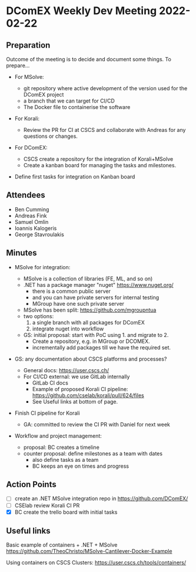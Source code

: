 # DComEX Weekly Dev Meeting 2022-02-22

## Preparation

Outcome of the meeting is to decide and document some things. To prepare...

* For MSolve:
    * git repository where active development of the version used for the DComEX project
    * a branch that we can target for CI/CD
    * The Docker file to containerise the software

* For Korali:
    * Review the PR for CI at CSCS and collaborate with Andreas for any questions or changes.

* For DComEX:
    * CSCS create a repository for the integration of Korali+MSolve
    * Create a kanban board for managing the tasks and milestones.

* Define first tasks for integration on Kanban board

## Attendees

* Ben Cumming
* Andreas Fink
* Samuel Omlin
* Ioannis Kalogeris
* George Stavroulakis

## Minutes

* MSolve for integration:
    * MSolve is a collection of libraries (FE, ML, and so on)
    * .NET has a package manager "nuget" https://www.nuget.org/
        * there is a common public server
        * and you can have private servers for internal testing
        * MGroup have one such private server
    * MSolve has been split: https://github.com/mgroupntua
    * two options:
        1. a single branch with all packages for DComEX
        2. integrate nuget into workflow
    * GS: initial proposal: start with PoC using 1. and migrate to 2.
        * Create a repository, e.g. in MGroup or DCOMEX.
        * incrementally add packages till we have the required set.

* GS: any documentation about CSCS platforms and processes?
    * General docs: https://user.cscs.ch/
    * For CI/CD external: we use GitLab internally
        * GitLab CI docs
        * Example of proposed Korali CI pipeline: https://github.com/cselab/korali/pull/624/files
        * See Useful links at bottom of page.

* Finish CI pipeline for Korali
    * GA: committed to review the CI PR with Daniel for next week

* Workflow and project management:
    * proposal: BC creates a timeline
    * counter proposal: define milestones as a team with dates
        * also define tasks as a team
        * BC keeps an eye on times and progress

## Action Points

- [ ] create an .NET MSolve integration repo in https://github.com/DComEX/
- [ ] CSElab review Korali CI PR
- [x] BC create the trello board with initial tasks

## Useful links

Basic example of containers + .NET + MSolve
https://github.com/TheoChristo/MSolve-Cantilever-Docker-Example

Using containers on CSCS Clusters:
https://user.cscs.ch/tools/containers/
